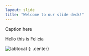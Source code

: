 ```yaml
---
layout: slide
title: "Welcome to our slide deck!"
---
```


Caption here

Hello this is Felicia

![labtocat](https://octodex.github.com/images/labtocat.png)
{: .center}
